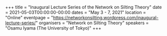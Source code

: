 +++
title = "Inaugural Lecture Series of the Network on Silting Theory"
date = 2021-05-03T00:00:00-00:00
dates = "May 3 - 7, 2021"
location = "Online"
eventpage = "https://networkonsilting.wordpress.com/inaugural-lecture-series/"
organisers = "Network on Silting Theory"
speakers = "Osamu Iyama (The University of Tokyo)"
+++
